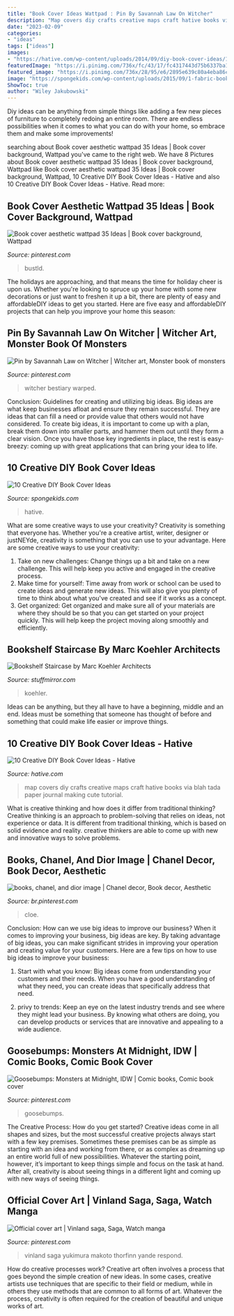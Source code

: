 ```yaml
---
title: "Book Cover Ideas Wattpad : Pin By Savannah Law On Witcher"
description: "Map covers diy crafts creative maps craft hative books via blah tada paper journal making cute tutorial"
date: "2023-02-09"
categories:
- "ideas"
tags: ["ideas"]
images:
- "https://hative.com/wp-content/uploads/2014/09/diy-book-cover-ideas/10-map-covers.jpg"
featuredImage: "https://i.pinimg.com/736x/fc/43/17/fc4317443d75b6337ba184bf18291e8c.jpg"
featured_image: "https://i.pinimg.com/736x/28/95/e6/2895e639c80a4eba86c50de8caccf107.jpg"
image: "https://spongekids.com/wp-content/uploads/2015/09/1-fabric-book-cover.jpg"
ShowToc: true
author: "Wiley Jakubowski"
---
```



Diy ideas can be anything from simple things like adding a few new pieces of furniture to completely redoing an entire room. There are endless possibilities when it comes to what you can do with your home, so embrace them and make some improvements!

	

		
searching about Book cover aesthetic wattpad 35 Ideas | Book cover background, Wattpad you've came to the right web. We have 8 Pictures about Book cover aesthetic wattpad 35 Ideas | Book cover background, Wattpad like Book cover aesthetic wattpad 35 Ideas | Book cover background, Wattpad, 10 Creative DIY Book Cover Ideas - Hative and also 10 Creative DIY Book Cover Ideas - Hative. Read more:
		
    
## Book Cover Aesthetic Wattpad 35 Ideas | Book Cover Background, Wattpad

<img loading=lazy src="https://i.pinimg.com/736x/fc/43/17/fc4317443d75b6337ba184bf18291e8c.jpg" onerror="this.onerror=null;this.src='https://tse4.mm.bing.net/th?id=OIP.KGJLsHVFMj97Nw54Sn_uBgAAAA&amp;pid=15.1';" alt="Book cover aesthetic wattpad 35 Ideas | Book cover background, Wattpad">

_Source: pinterest.com_

>bustld. 

	

The holidays are approaching, and that means the time for holiday cheer is upon us. Whether you're looking to spruce up your home with some new decorations or just want to freshen it up a bit, there are plenty of easy and affordableDIY ideas to get you started. Here are five easy and affordableDIY projects that can help you improve your home this season: 

    
## Pin By Savannah Law On Witcher | Witcher Art, Monster Book Of Monsters

<img loading=lazy src="https://i.pinimg.com/736x/54/c0/c6/54c0c6e8f4e46dd35b91d58ac887d4fc.jpg" onerror="this.onerror=null;this.src='https://tse4.mm.bing.net/th?id=OIP.GO1sXKHG9j-jg1e7Eqod1QHaN4&amp;pid=15.1';" alt="Pin by Savannah Law on Witcher | Witcher art, Monster book of monsters">

_Source: pinterest.com_

>witcher bestiary warped. 

	

Conclusion: Guidelines for creating and utilizing big ideas.
Big ideas are what keep businesses afloat and ensure they remain successful. They are ideas that can fill a need or provide value that others would not have considered. To create big ideas, it is important to come up with a plan, break them down into smaller parts, and hammer them out until they form a clear vision. Once you have those key ingredients in place, the rest is easy- breezy: coming up with great applications that can bring your idea to life.

    
## 10 Creative DIY Book Cover Ideas

<img loading=lazy src="https://spongekids.com/wp-content/uploads/2015/09/1-fabric-book-cover.jpg" onerror="this.onerror=null;this.src='https://tse1.mm.bing.net/th?id=OIP.KZDOxBZwbBBHNdekzlFSOQHaK4&amp;pid=15.1';" alt="10 Creative DIY Book Cover Ideas">

_Source: spongekids.com_

>hative. 

	

What are some creative ways to use your creativity?
Creativity is something that everyone has. Whether you're a creative artist, writer, designer or justNEYde, creativity is something that you can use to your advantage. Here are some creative ways to use your creativity: 
1. Take on new challenges: Change things up a bit and take on a new challenge. This will help keep you active and engaged in the creative process. 
2. Make time for yourself: Time away from work or school can be used to create ideas and generate new ideas. This will also give you plenty of time to think about what you've created and see if it works as a concept. 
3. Get organized: Get organized and make sure all of your materials are where they should be so that you can get started on your project quickly. This will help keep the project moving along smoothly and efficiently. 

    
## Bookshelf Staircase By Marc Koehler Architects

<img loading=lazy src="http://www.stuffmirror.com/wp-content/uploads/2015/06/Staircase-Bookshelf-MarcKoehler-2.jpg" onerror="this.onerror=null;this.src='https://tse2.mm.bing.net/th?id=OIP.K3UrSvPu5VEkBu0as6hZkQHaLG&amp;pid=15.1';" alt="Bookshelf Staircase by Marc Koehler Architects">

_Source: stuffmirror.com_

>koehler. 

	

Ideas can be anything, but they all have to have a beginning, middle and an end. Ideas must be something that someone has thought of before and something that could make life easier or improve things.

    
## 10 Creative DIY Book Cover Ideas - Hative

<img loading=lazy src="https://hative.com/wp-content/uploads/2014/09/diy-book-cover-ideas/10-map-covers.jpg" onerror="this.onerror=null;this.src='https://tse2.mm.bing.net/th?id=OIP.-rTiqnHESYghAtHHIh685QHaGg&amp;pid=15.1';" alt="10 Creative DIY Book Cover Ideas - Hative">

_Source: hative.com_

>map covers diy crafts creative maps craft hative books via blah tada paper journal making cute tutorial. 

	

What is creative thinking and how does it differ from traditional thinking?
Creative thinking is an approach to problem-solving that relies on ideas, not experience or data. It is different from traditional thinking, which is based on solid evidence and reality. creative thinkers are able to come up with new and innovative ways to solve problems.

    
## Books, Chanel, And Dior Image | Chanel Decor, Book Decor, Aesthetic

<img loading=lazy src="https://i.pinimg.com/736x/97/6b/23/976b23da5e20d5d81754cc319b23ac7b.jpg" onerror="this.onerror=null;this.src='https://tse1.mm.bing.net/th?id=OIP.XcdMOfYaH8TP41x46mnfPgDYEg&amp;pid=15.1';" alt="books, chanel, and dior image | Chanel decor, Book decor, Aesthetic">

_Source: br.pinterest.com_

>cloe. 

	

Conclusion: How can we use big ideas to improve our business?
When it comes to improving your business, big ideas are key. By taking advantage of big ideas, you can make significant strides in improving your operation and creating value for your customers. Here are a few tips on how to use big ideas to improve your business:
1. Start with what you know: Big ideas come from understanding your customers and their needs. When you have a good understanding of what they need, you can create ideas that specifically address that need.

2. privy to trends: Keep an eye on the latest industry trends and see where they might lead your business. By knowing what others are doing, you can develop products or services that are innovative and appealing to a wide audience.


    
## Goosebumps: Monsters At Midnight, IDW | Comic Books, Comic Book Cover

<img loading=lazy src="https://i.pinimg.com/736x/28/95/e6/2895e639c80a4eba86c50de8caccf107.jpg" onerror="this.onerror=null;this.src='https://tse3.mm.bing.net/th?id=OIP.JEGtrCCPvx4bHrTAcy024wHaNK&amp;pid=15.1';" alt="Goosebumps: Monsters at Midnight, IDW | Comic books, Comic book cover">

_Source: pinterest.com_

>goosebumps. 

	

The Creative Process: How do you get started?
Creative ideas come in all shapes and sizes, but the most successful creative projects always start with a few key premises. Sometimes these premises can be as simple as starting with an idea and working from there, or as complex as dreaming up an entire world full of new possibilities. Whatever the starting point, however, it’s important to keep things simple and focus on the task at hand. After all, creativity is about seeing things in a different light and coming up with new ways of seeing things.

    
## Official Cover Art | Vinland Saga, Saga, Watch Manga

<img loading=lazy src="https://i.pinimg.com/736x/35/3c/9b/353c9b52f212ada10fa6fb051095b1cb.jpg" onerror="this.onerror=null;this.src='https://tse3.mm.bing.net/th?id=OIP.oot8TxRDQtGdbkNHi3E-pwHaKb&amp;pid=15.1';" alt="Official cover art | Vinland saga, Saga, Watch manga">

_Source: pinterest.com_

>vinland saga yukimura makoto thorfinn yande respond. 

	

How do creative processes work?
Creative art often involves a process that goes beyond the simple creation of new ideas. In some cases, creative artists use techniques that are specific to their field or medium, while in others they use methods that are common to all forms of art. Whatever the process, creativity is often required for the creation of beautiful and unique works of art.


